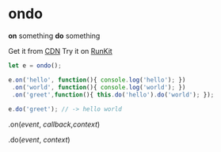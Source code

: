 # ondo
**on** something **do** something

Get it from [CDN](https://unpkg.com/ondo@latest)
Try it on [RunKit](https://runkit.com/58e8a7572e03700014c19610/58e8a7572e03700014c19611)

```js
let e = ondo();

e.on('hello', function(){ console.log('hello'); })
 .on('world', function(){ console.log('world'); })
 .on('greet',function(){ this.do('hello').do('world'); });
 
e.do('greet'); // -> hello world
```
.on(*event*, *callback*,*context*)

.do(*event*, *context*)
